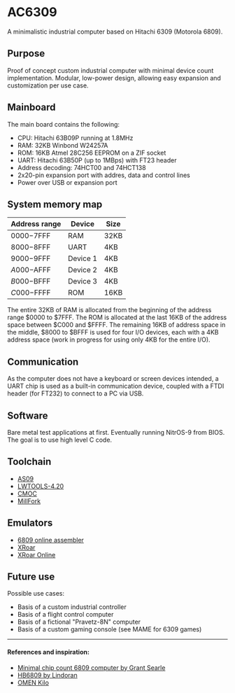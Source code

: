 # AC6309
A minimalistic industrial computer based on Hitachi 6309 (Motorola 6809).

## Purpose
Proof of concept custom industrial computer with minimal device count implementation. Modular, low-power design, allowing easy expansion and customization per use case.

## Mainboard
The main board contains the following:
* CPU: Hitachi 63B09P running at 1.8MHz 
* RAM: 32KB Winbond W24257A
* ROM: 16KB Atmel 28C256 EEPROM on a ZIF socket
* UART: Hitachi 63B50P (up to 1MBps) with FT23 header
* Address decoding: 74HCT00 and 74HCT138
* 2x20-pin expansion port with addres, data and control lines
* Power over USB or expansion port

## System memory map
|Address range|Device|Size|
|-------------|------|----|
|$0000-$7FFF|RAM|32KB|
|$8000-$8FFF|UART|4KB|
|$9000-$9FFF|Device 1|4KB|
|$A000-$AFFF|Device 2|4KB|
|$B000-$BFFF|Device 3|4KB|
|$C000-$FFFF|ROM|16KB|

The entire 32KB of RAM is allocated from the beginning of the address range $0000 to $7FFF.
The ROM is allocated at the last 16KB of the address space between $C000 and $FFFF.
The remaining 16KB of address space in the middle, $8000 to $BFFF is used for four I/O devices, each with a 4KB address space (work in progress for using only 4KB for the entire I/O).


## Communication
As the computer does not have a keyboard or screen devices intended, a UART chip is used as a built-in communication device, coupled with a FTDI header (for FT232) to connect to a PC via USB.

## Software
Bare metal test applications at first. Eventually running NitrOS-9 from BIOS. The goal is to use high level C code.

## Toolchain
* [AS09](https://gitlab.com/dfffffff/as09)
* [LWTOOLS-4.20](http://www.lwtools.ca/)
* [CMOC](http://perso.b2b2c.ca/~sarrazip/dev/cmoc.html)
* [MillFork](https://github.com/KarolS/millfork)

## Emulators
* [6809 online assembler](http://6809.uk/)
* [XRoar](https://www.6809.org.uk/xroar/)
* [XRoar Online](https://www.6809.org.uk/xroar/online/)


## Future use
Possible use cases:
* Basis of a custom industrial controller
* Basis of a flight control computer
* Basis of a fictional "Pravetz-8N" computer
* Basis of a custom gaming console (see MAME for 6309 games)


- - - 

#### References and inspiration:
* [Minimal chip count 6809 computer by Grant Searle](http://searle.x10host.com/6809/Simple6809.html)
* [HB6809 by Lindoran](https://github.com/lindoran/HB6809)
* [OMEN Kilo](https://github.com/omenmicro/kilo)